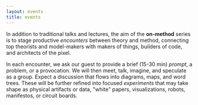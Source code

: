 ```yaml
---
layout: events
title: events
---
```

In addition to traditional talks and lectures, the aim of the **on-method** series is to stage productive *encounters* between theory and method, connecting top theorists and model-makers with makers of things, builders of code, and architects of the pixel.

In each encounter, we ask our guest to provide a brief (15-30 min) *prompt*, a problem, or a provocation. We will then meet, talk, imagine, and speculate as a group. Expect a discussion that flows into diagrams, maps, and word trees. These will be further refined into focused *experiments* that may take shape as physical artifacts or data, "white" papers, visualizations, robots, manifestos, or circuit boards.

